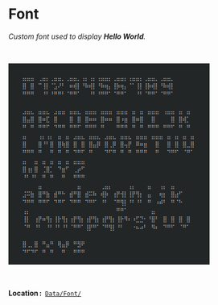
# Font

*Custom font used to display **Hello World**.*

<br>

<img
    src = '../Assets/Font.png'
    width = 400
/>

<br>

**Location :**  [`Data/Font/`][Location]

<br>


<!----------------------------------------------------------------------------->

[Location]: ../Data/Font
